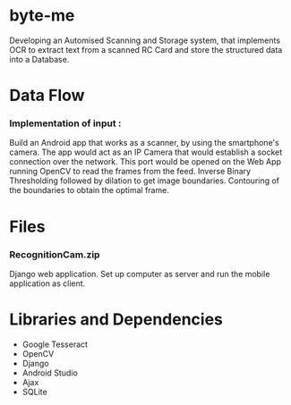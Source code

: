 # byte-me
Developing an Automised Scanning and Storage system, that implements OCR to extract text from a scanned RC Card and store the structured data into a Database.

# Data Flow

### Implementation of input :

Build an Android app that works as a scanner, by using the smartphone's camera. 
The app would act as an IP Camera that would establish a socket connection over the network.
This port would be opened on the Web App running OpenCV to read the frames from the feed.
Inverse Binary Thresholding followed by dilation to get image boundaries.
Contouring of the boundaries to obtain the optimal frame.

# Files

### RecognitionCam.zip

Django web application.
Set up computer as server and run the mobile application as client.


# Libraries and Dependencies

- Google Tesseract
- OpenCV
- Django
- Android Studio
- Ajax
- SQLite


